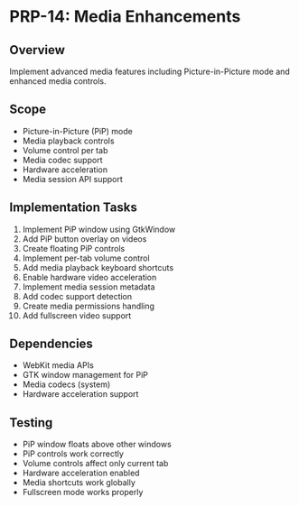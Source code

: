 # PRP-14: Media Enhancements

## Overview
Implement advanced media features including Picture-in-Picture mode and enhanced media controls.

## Scope
- Picture-in-Picture (PiP) mode
- Media playback controls
- Volume control per tab
- Media codec support
- Hardware acceleration
- Media session API support

## Implementation Tasks
1. Implement PiP window using GtkWindow
2. Add PiP button overlay on videos
3. Create floating PiP controls
4. Implement per-tab volume control
5. Add media playback keyboard shortcuts
6. Enable hardware video acceleration
7. Implement media session metadata
8. Add codec support detection
9. Create media permissions handling
10. Add fullscreen video support

## Dependencies
- WebKit media APIs
- GTK window management for PiP
- Media codecs (system)
- Hardware acceleration support

## Testing
- PiP window floats above other windows
- PiP controls work correctly
- Volume controls affect only current tab
- Hardware acceleration enabled
- Media shortcuts work globally
- Fullscreen mode works properly
